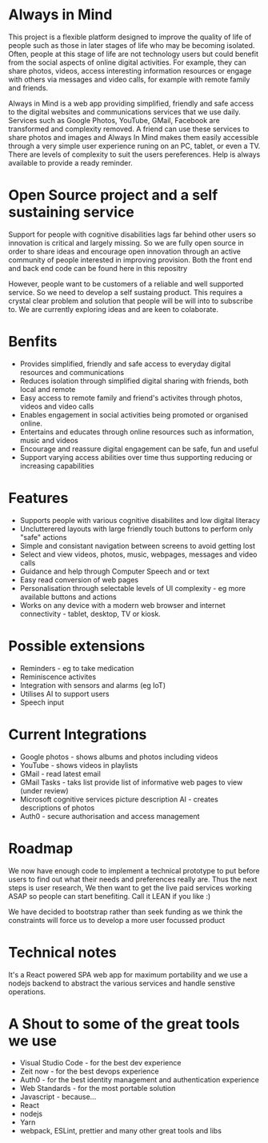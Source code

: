 # Always in Mind

This project is a flexible platform designed to improve the quality of life of people such as those in later stages of life who may be becoming isolated. Often, people at this stage of life are not technology users but could benefit from the social aspects of online digital activities. For example, they can share photos, videos, access interesting information resources or engage with others via messages and video calls, for example with remote family and friends. 

Always in Mind is a web app providing simplified, friendly and safe access to the digital websites and communications services that we use daily. Services such as Google Photos, YouTube, GMail, Facebook are transformed and complexity removed. A friend can use these services to share photos and images and Always In Mind makes them easily accessible through a very simple user experience runing on an PC, tablet, or even a TV. There are levels of complexity to suit the users pereferences. Help is always available to provide a ready reminder.

# Open Source project and a self sustaining service

Support for people with cognitive disabilities lags far behind other users so innovation is critical and largely missing. So we are fully open source in order to share ideas and encourage open innovation through an active community of people interested in improving provision. Both the front end and back end code can be found here in this repositry

However, people want to be customers of a reliable and well supported service. So we need to develop a self sustaing product. This requires a crystal clear problem and solution that people will be will into to subscribe to. We are currently exploring ideas and are keen to colaborate. 

# Benfits 
* Provides simplified, friendly and safe access to everyday digital resources and communications
* Reduces isolation through simplified digital sharing with friends, both local and remote
* Easy access to remote family and friend's activites through photos, videos and video calls
* Enables engagement in social activities being promoted or organised online.
* Entertains and educates through online resources such as information, music and videos
* Encourage and reassure digital engagement can be safe, fun and useful
* Support varying access abilities over time thus supporting reducing or increasing capabilities

# Features
* Supports people with various cognitive disabilites and low digital literacy
* Unclutterered layouts with large friendly touch buttons to perform only "safe" actions
* Simple and consistant navigation between screens to avoid getting lost
* Select and view videos, photos, music, webpages, messages and video calls
* Guidance and help through Computer Speech and or text
* Easy read conversion of web pages
* Personalisation through selectable levels of UI complexity - eg more available buttons and actions
* Works on any device with a modern web browser and internet connectivity - tablet, desktop, TV or kiosk.

# Possible extensions
* Reminders - eg to take medication
* Reminiscence activites
* Integration with sensors and alarms (eg IoT)
* Utilises AI to support users
* Speech input

# Current Integrations

* Google photos - shows albums and photos including videos
* YouTube - shows videos in playlists
* GMail - read latest email
* GMail Tasks - taks list provide list of informative web pages to view (under review)
* Microsoft cognitive services picture description AI - creates descriptions of photos
* Auth0 - secure authorisation and access management

# Roadmap

We now have enough code to implement a technical prototype to put before users to find out what their needs and preferences really are. Thus the next steps is user research, We then want to get the live paid services working ASAP so people can start benefiting. Call it LEAN if you like :)

We have decided to bootstrap rather than seek funding as we think the constraints will force us to develop a more user focussed product

# Technical notes

It's a React powered SPA web app for maximum portability and we use a nodejs backend to abstract the various services and handle senstive operations.

# A Shout to some of the great tools we use

* Visual Studio Code - for the best dev experience
* Zeit now - for the best devops experience
* Auth0 - for the best identity management and authentication experience
* Web Standards - for the most portable solution
* Javascript - because...
* React
* nodejs
* Yarn
* webpack, ESLint, prettier and many other great tools and libs
